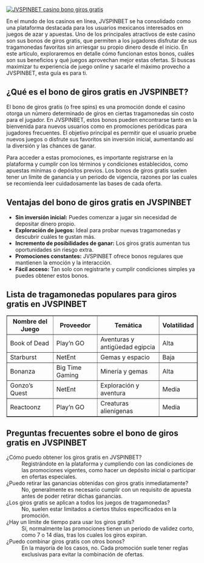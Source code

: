 [![JVSPINBET casino bono giros gratis](https://123-caf.pages.dev/gitsignup.png)](https://vrmoo.ru/Bt82HjjY)

<div>   <p>En el mundo de los casinos en línea, JVSPINBET se ha consolidado como una plataforma destacada para los usuarios mexicanos interesados en juegos de azar y apuestas. Uno de los principales atractivos de este casino son sus bonos de giros gratis, que permiten a los jugadores disfrutar de sus tragamonedas favoritas sin arriesgar su propio dinero desde el inicio. En este artículo, exploraremos en detalle cómo funcionan estos bonos, cuáles son sus beneficios y qué juegos aprovechan mejor estas ofertas. Si buscas maximizar tu experiencia de juego online y sacarle el máximo provecho a JVSPINBET, esta guía es para ti.</p>    <h2>¿Qué es el bono de giros gratis en JVSPINBET?</h2>   <p>El bono de giros gratis (o free spins) es una promoción donde el casino otorga un número determinado de giros en ciertas tragamonedas sin costo para el jugador. En JVSPINBET, estos bonos pueden encontrarse tanto en la bienvenida para nuevos usuarios como en promociones periódicas para jugadores frecuentes. El objetivo principal es permitir que el usuario pruebe nuevos juegos o disfrute sus favoritos sin inversión inicial, aumentando así la diversión y las chances de ganar.</p>    <p>Para acceder a estas promociones, es importante registrarse en la plataforma y cumplir con los términos y condiciones establecidos, como apuestas mínimas o depósitos previos. Los bonos de giros gratis suelen tener un límite de ganancia y un periodo de vigencia, razones por las cuales se recomienda leer cuidadosamente las bases de cada oferta.</p>    <h2>Ventajas del bono de giros gratis en JVSPINBET</h2>   <ul>     <li><strong>Sin inversión inicial:</strong> Puedes comenzar a jugar sin necesidad de depositar dinero propio.</li>     <li><strong>Exploración de juegos:</strong> Ideal para probar nuevas tragamonedas y descubrir cuáles te gustan más.</li>     <li><strong>Incremento de posibilidades de ganar:</strong> Los giros gratis aumentan tus oportunidades sin riesgo extra.</li>     <li><strong>Promociones constantes:</strong> JVSPINBET ofrece bonos regulares que mantienen la emoción y la interacción.</li>     <li><strong>Fácil acceso:</strong> Tan solo con registrarte y cumplir condiciones simples ya puedes obtener estos bonos.</li>   </ul>    <h2>Lista de tragamonedas populares para giros gratis en JVSPINBET</h2>   <table border="1" cellpadding="8" cellspacing="0" style="border-collapse: collapse; width: 100%;">     <thead>       <tr>         <th>Nombre del Juego</th>         <th>Proveedor</th>         <th>Temática</th>         <th>Volatilidad</th>       </tr>     </thead>     <tbody>       <tr>         <td>Book of Dead</td>         <td>Play’n GO</td>         <td>Aventuras y antigüedad egipcia</td>         <td>Alta</td>       </tr>       <tr>         <td>Starburst</td>         <td>NetEnt</td>         <td>Gemas y espacio</td>         <td>Baja</td>       </tr>       <tr>         <td>Bonanza</td>         <td>Big Time Gaming</td>         <td>Minería y gemas</td>         <td>Alta</td>       </tr>       <tr>         <td>Gonzo’s Quest</td>         <td>NetEnt</td>         <td>Exploración y aventura</td>         <td>Media</td>       </tr>       <tr>         <td>Reactoonz</td>         <td>Play’n GO</td>         <td>Creaturas alienígenas</td>         <td>Media</td>       </tr>     </tbody>   </table>    <h2>Preguntas frecuentes sobre el bono de giros gratis en JVSPINBET</h2>   <dl>     <dt>¿Cómo puedo obtener los giros gratis en JVSPINBET?</dt>     <dd>Registrándote en la plataforma y cumpliendo con las condiciones de las promociones vigentes, como hacer un depósito inicial o participar en ofertas especiales.</dd>      <dt>¿Puedo retirar las ganancias obtenidas con giros gratis inmediatamente?</dt>     <dd>No, generalmente es necesario cumplir con un requisito de apuesta antes de poder retirar dichas ganancias.</dd>      <dt>¿Los giros gratis se aplican a todos los juegos de tragamonedas?</dt>     <dd>No, suelen estar limitados a ciertos títulos especificados en la promoción.</dd>      <dt>¿Hay un límite de tiempo para usar los giros gratis?</dt>     <dd>Sí, normalmente las promociones tienen un periodo de validez corto, como 7 o 14 días, tras los cuales los giros expiran.</dd>      <dt>¿Puedo combinar giros gratis con otros bonos?</dt>     <dd>En la mayoría de los casos, no. Cada promoción suele tener reglas exclusivas para evitar la combinación de ofertas.</dd>   </dl>   </div>